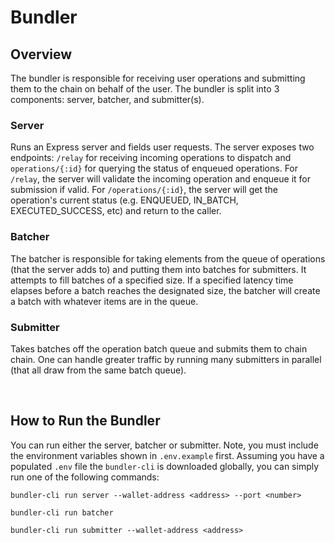 # Bundler

## Overview

The bundler is responsible for receiving user operations and submitting them to the chain on behalf of the user. The bundler is split into 3 components: server, batcher, and submitter(s).

### Server

Runs an Express server and fields user requests. The server exposes two endpoints: `/relay` for receiving incoming operations to dispatch and `operations/{:id}` for querying the status of enqueued operations. For `/relay`, the server will validate the incoming operation and enqueue it for submission if valid. For `/operations/{:id}`, the server will get the operation's current status (e.g. ENQUEUED, IN_BATCH, EXECUTED_SUCCESS, etc) and return to the caller.

### Batcher

The batcher is responsible for taking elements from the queue of operations (that the server adds to) and putting them into batches for submitters. It attempts to fill batches of a specified size. If a specified latency time elapses before a batch reaches the designated size, the batcher will create a batch with whatever items are in the queue.

### Submitter

Takes batches off the operation batch queue and submits them to chain chain. One can handle greater traffic by running many submitters in parallel (that all draw from the same batch queue).

<br>

## How to Run the Bundler

You can run either the server, batcher or submitter. Note, you must include the environment variables shown in `.env.example` first. Assuming you have a populated `.env` file the `bundler-cli` is downloaded globally, you can simply run one of the following commands:

```
bundler-cli run server --wallet-address <address> --port <number>

bundler-cli run batcher

bundler-cli run submitter --wallet-address <address>
```
